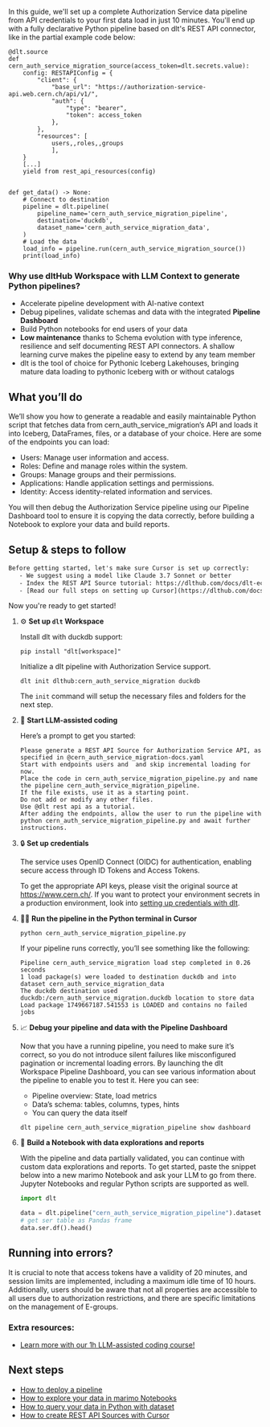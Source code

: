 In this guide, we'll set up a complete Authorization Service data pipeline from API credentials to your first data load in just 10 minutes. You'll end up with a fully declarative Python pipeline based on dlt's REST API connector, like in the partial example code below:

```python-outcome
@dlt.source
def cern_auth_service_migration_source(access_token=dlt.secrets.value):
    config: RESTAPIConfig = {
        "client": {
            "base_url": "https://authorization-service-api.web.cern.ch/api/v1/",
            "auth": {
                "type": "bearer",
                "token": access_token
            },
        },
        "resources": [
            users,,roles,,groups
            ],
    }
    [...]
    yield from rest_api_resources(config)


def get_data() -> None:
    # Connect to destination
    pipeline = dlt.pipeline(
        pipeline_name='cern_auth_service_migration_pipeline',
        destination='duckdb',
        dataset_name='cern_auth_service_migration_data', 
    )
    # Load the data
    load_info = pipeline.run(cern_auth_service_migration_source())
    print(load_info) 
```

### Why use dltHub Workspace with LLM Context to generate Python pipelines?

- Accelerate pipeline development with AI-native context
- Debug pipelines, validate schemas and data with the integrated **Pipeline Dashboard**
- Build Python notebooks for end users of your data
- **Low maintenance** thanks to Schema evolution with type inference, resilience and self documenting REST API connectors. A shallow learning curve makes the pipeline easy to extend by any team member
- dlt is the tool of choice for Pythonic Iceberg Lakehouses, bringing mature data loading to pythonic Iceberg with or without catalogs

## What you’ll do

We’ll show you how to generate a readable and easily maintainable Python script that fetches data from cern_auth_service_migration’s API and loads it into Iceberg, DataFrames, files, or a database of your choice. Here are some of the endpoints you can load:

- Users: Manage user information and access.
- Roles: Define and manage roles within the system.
- Groups: Manage groups and their permissions.
- Applications: Handle application settings and permissions.
- Identity: Access identity-related information and services.

You will then debug the Authorization Service pipeline using our Pipeline Dashboard tool to ensure it is copying the data correctly, before building a Notebook to explore your data and build reports.

## Setup & steps to follow

```default
Before getting started, let's make sure Cursor is set up correctly:
   - We suggest using a model like Claude 3.7 Sonnet or better
   - Index the REST API Source tutorial: https://dlthub.com/docs/dlt-ecosystem/verified-sources/rest_api/ and add it to context as **@dlt rest api**
   - [Read our full steps on setting up Cursor](https://dlthub.com/docs/dlt-ecosystem/llm-tooling/cursor-restapi#23-configuring-cursor-with-documentation)
```

Now you're ready to get started!

1. ⚙️ **Set up `dlt` Workspace**
    
    Install dlt with duckdb support:
    ```shell
    pip install "dlt[workspace]"
    ```

    Initialize a dlt pipeline with Authorization Service support.
    ```shell
    dlt init dlthub:cern_auth_service_migration duckdb
    ```

    The `init` command will setup the necessary files and folders for the next step.
    
2. 🤠 **Start LLM-assisted coding**
    
    Here’s a prompt to get you started:
    
    ```prompt
    Please generate a REST API Source for Authorization Service API, as specified in @cern_auth_service_migration-docs.yaml 
    Start with endpoints users and  and skip incremental loading for now. 
    Place the code in cern_auth_service_migration_pipeline.py and name the pipeline cern_auth_service_migration_pipeline. 
    If the file exists, use it as a starting point. 
    Do not add or modify any other files. 
    Use @dlt rest api as a tutorial. 
    After adding the endpoints, allow the user to run the pipeline with python cern_auth_service_migration_pipeline.py and await further instructions.
    ```

    
3. 🔒 **Set up credentials** 
    
    The service uses OpenID Connect (OIDC) for authentication, enabling secure access through ID Tokens and Access Tokens.
    
    To get the appropriate API keys, please visit the original source at https://www.cern.ch/.
    If you want to protect your environment secrets in a production environment, look into [setting up credentials with dlt](https://dlthub.com/docs/walkthroughs/add_credentials).
    
4. 🏃‍♀️ **Run the pipeline in the Python terminal in Cursor**
    
    ```shell
    python cern_auth_service_migration_pipeline.py
    ```
    
    If your pipeline runs correctly, you’ll see something like the following:
    
    ```shell
    Pipeline cern_auth_service_migration load step completed in 0.26 seconds
    1 load package(s) were loaded to destination duckdb and into dataset cern_auth_service_migration_data
    The duckdb destination used duckdb:/cern_auth_service_migration.duckdb location to store data
    Load package 1749667187.541553 is LOADED and contains no failed jobs
    ```
    
5. 📈 **Debug your pipeline and data with the Pipeline Dashboard**

    Now that you have a running pipeline, you need to make sure it’s correct, so you do not introduce silent failures like misconfigured pagination or incremental loading errors. By launching the dlt Workspace Pipeline Dashboard, you can see various information about the pipeline to enable you to test it. Here you can see:
    - Pipeline overview: State, load metrics
    - Data’s schema: tables, columns, types, hints
    - You can query the data itself
    
    ```shell
    dlt pipeline cern_auth_service_migration_pipeline show dashboard
    ```
    
6. 🐍 **Build a Notebook with data explorations and reports**

    With the pipeline and data partially validated, you can continue with custom data explorations and reports. To get started, paste the snippet below into a new marimo Notebook and ask your LLM to go from there. Jupyter Notebooks and regular Python scripts are supported as well.

    
    ```python
    import dlt

   data = dlt.pipeline("cern_auth_service_migration_pipeline").dataset()
   # get ser table as Pandas frame
   data.ser.df().head()
    ```

## Running into errors?

It is crucial to note that access tokens have a validity of 20 minutes, and session limits are implemented, including a maximum idle time of 10 hours. Additionally, users should be aware that not all properties are accessible to all users due to authorization restrictions, and there are specific limitations on the management of E-groups.

### Extra resources:

- [Learn more with our 1h LLM-assisted coding course!](https://www.youtube.com/watch?v=GGid70rnJuM)

## Next steps

- [How to deploy a pipeline](https://dlthub.com/docs/walkthroughs/deploy-a-pipeline)
- [How to explore your data in marimo Notebooks](https://dlthub.com/docs/general-usage/dataset-access/marimo)
- [How to query your data in Python with dataset](https://dlthub.com/docs/general-usage/dataset-access/dataset)
- [How to create REST API Sources with Cursor](https://dlthub.com/docs/dlt-ecosystem/llm-tooling/cursor-restapi)
